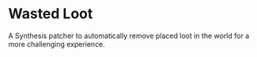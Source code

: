 # Wasted Loot

A Synthesis patcher to automatically remove placed loot in the world for a more challenging experience.
